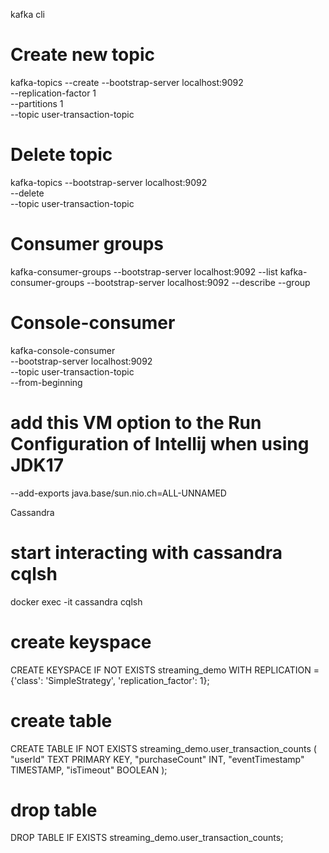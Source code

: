 kafka cli

# Create new topic
kafka-topics --create --bootstrap-server localhost:9092 \
--replication-factor 1 \
--partitions 1 \
--topic user-transaction-topic

# Delete topic
kafka-topics --bootstrap-server localhost:9092 \
--delete \
--topic user-transaction-topic

# Consumer groups
kafka-consumer-groups --bootstrap-server localhost:9092 --list
kafka-consumer-groups --bootstrap-server localhost:9092 --describe --group <consumer-group-id>

# Console-consumer
kafka-console-consumer \
--bootstrap-server localhost:9092 \
--topic user-transaction-topic \
--from-beginning

# add this VM option to the Run Configuration of Intellij when using JDK17
--add-exports java.base/sun.nio.ch=ALL-UNNAMED

Cassandra
# start interacting with cassandra cqlsh
docker exec -it cassandra cqlsh

# create keyspace
CREATE KEYSPACE IF NOT EXISTS streaming_demo WITH REPLICATION = {'class': 'SimpleStrategy', 'replication_factor': 1};

# create table
CREATE TABLE IF NOT EXISTS streaming_demo.user_transaction_counts (
"userId" TEXT PRIMARY KEY,
"purchaseCount" INT,
"eventTimestamp" TIMESTAMP,
"isTimeout" BOOLEAN
);

# drop table
DROP TABLE IF EXISTS streaming_demo.user_transaction_counts;

